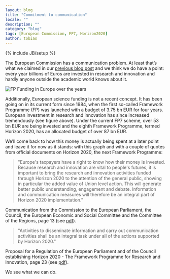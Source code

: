 ```yaml
---
layout: blog
title: "Commitment to communication"
locale: ""
description: ""
category: "blog"
tags: [European Commission, FP7, Horizon2020]
author: tobias
---
```

{% include JB/setup %}

<p class="lead">The European Commission has a communication problem. At least that’s what we claimed in our <a href="/blog/2012/07/31/welcome-to-open-consortium">previous blog post</a> and we think we do have a point: every year billions of Euros are invested in research and innovation and hardly anyone outside the academic world knows about it.</p>

![FP Funding in Europe over the years](http://farm9.staticflickr.com/8301/7950225894_0ff9596d6c_z.jpg)

Additionally, European science funding is not a recent concept. It has been going on in its current form since 1984, when the first so-called Framework Programme (FP) was launched with a budget of 3.75 bn EUR for four years. European investment in research and innovation has since increased tremendously (see figure above). Under the current FP7 scheme, over 53 bn EUR are being invested and the eighth Framework Programme, termed Horizon 2020, has an allocated budget of over 87 bn EUR.

We’ll come back to how this money is actually being spent at a later point and leave it for now as it stands: with this graph and with a couple of quotes from official documents on Horizon 2020, the next Framework Programme:

> "Europe's taxpayers have a right to know how their money is invested. Because research and innovation are vital to people's futures, it is important to bring the research and innovation activities funded through Horizon 2020 to the attention of the general public, showing in particular the added value of Union level action. This will generate better public understanding, engagement and debate. Information and communication measures will therefore be an integral part of Horizon 2020 implementation."

Communication from the Commission to the European Parliament, the Council, the European Economic and Social Committee and the Committee of the Regions, page 13 (see [pdf](http://bit.ly/NQGJyd)).

> "Activities to disseminate information and carry out communication activities shall be an integral task under all of the actions supported by Horizon 2020."

Proposal for a Regulation of the European Parliament and of the Council establishing Horizon 2020 - The Framework Programme for Research and Innovation, page 23 (see [pdf](http://bit.ly/Uy3oOS)).

We see what we can do.
